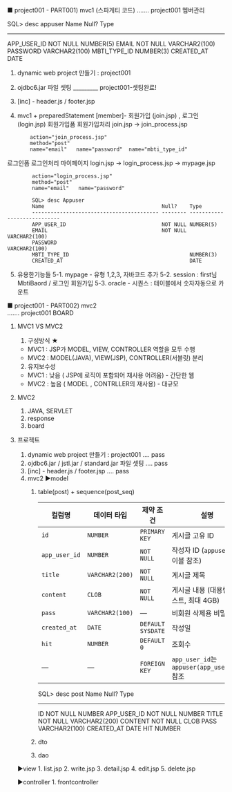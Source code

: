 ■ project001 - PART001) mvc1 (스파게티 코드)
....... project001  멤버관리

SQL> desc appuser
 Name                                      Null?    Type
 ----------------------------------------- -------- ----------------------------
 APP_USER_ID                               NOT NULL NUMBER(5)
 EMAIL                                     NOT NULL VARCHAR2(100)
 PASSWORD                                           VARCHAR2(100)
 MBTI_TYPE_ID                                       NUMBER(3)
 CREATED_AT                                         DATE
 
1. dynamic web project  만들기 : project001
2. ojdbc6.jar 파일 셋팅               _________ project001-셋팅완료!
3. [inc] - header.js / footer.jsp
4.  mvc1 + preparedStatement
   [member]- 회원가입 (join.jsp) , 로그인 (login.jsp)
   회원가입폼    회원가입처리
   join.jsp  → join_process.jsp     

            action="join_process.jsp"
            method="post"
            name="email"   name="password"  name="mbti_type_id"

   로그인폼      로그인처리            마이페이지
   login.jsp  → login_process.jsp    → mypage.jsp 

            action="login_process.jsp"
            method="post"
            name="email"   name="password"

            SQL> desc Appuser
            Name                                      Null?    Type
            ----------------------------------------- -------- ----------------------------
            APP_USER_ID                               NOT NULL NUMBER(5)
            EMAIL                                     NOT NULL VARCHAR2(100)
            PASSWORD                                           VARCHAR2(100)
            MBTI_TYPE_ID                                       NUMBER(3)
            CREATED_AT                                         DATE


5. 유용한기능들
   5-1. mypage -  유형 1,2,3,  자바코드 추가
   5-2. session : first님      MbtiBaord   /  로그인 회원가입
   5-3. oracle - 시퀀스 : 테이블에서 숫자자동으로 카운트



    
■ project001 -  PART002) mvc2  
....... project001  BOARD

1.  MVC1   VS  MVC2
	1) 구성방식 ★ 
	- MVC1 : JSP가  MODEL, VIEW, CONTROLLER 역할을 모두 수행
	- MVC2 :        MODEL(JAVA), VIEW(JSP), CONTROLLER(서블릿) 분리

	2) 유지보수성
	- MVC1 : 낮음 ( JSP에 로직이 포함되어 재사용 어려움) - 간단한 웹
	- MVC2 : 높음 ( MODEL , CONTRLLER의 재사용)       - 대규모

2. MVC2
	1) JAVA, SERVLET 
	2) response 
	3) board

3. 프로젝트
	1) dynamic web project  만들기 : project001              .... pass
	2) ojdbc6.jar  / jstl.jar / standard.jar  파일 셋팅   	  .... pass 
	3) [inc] - header.js / footer.jsp                       .... pass      
	4) mvc2
	▶model 
		1. table(post) + sequence(post_seq)

			| 컬럼명        | 데이터 타입       | 제약 조건       | 설명 |
			|---------------|-------------------|------------------|------|
			| `id`          | `NUMBER`          | `PRIMARY KEY`    | 게시글 고유 ID |
			| `app_user_id` | `NUMBER`          | `NOT NULL`       | 작성자 ID (`appuser` 테이블 참조) |
			| `title`       | `VARCHAR2(200)`   | `NOT NULL`       | 게시글 제목 |
			| `content`     | `CLOB`            | `NOT NULL`       | 게시글 내용 (대용량 텍스트, 최대 4GB) |
			| `pass`        | `VARCHAR2(100)`   | —                | 비회원 삭제용 비밀번호 |
			| `created_at`  | `DATE`            | `DEFAULT SYSDATE`| 작성일 |
			| `hit`         | `NUMBER`          | `DEFAULT 0`      | 조회수 |
			| —             | —                 | `FOREIGN KEY`    | `app_user_id`는 `appuser(app_user_id)` 참조 |

			SQL> desc post
			Name                                      Null?    Type
			----------------------------------------- -------- ----------------------------
			ID                                        NOT NULL NUMBER
			APP_USER_ID                               NOT NULL NUMBER
			TITLE                                     NOT NULL VARCHAR2(200)
			CONTENT                                   NOT NULL CLOB
			PASS                                               VARCHAR2(100)
			CREATED_AT                                         DATE
			HIT                                                NUMBER


		3. dto

		4. dao

	▶view
		1. list.jsp
		2. write.jsp
		3. detail.jsp
		4. edit.jsp
		5. delete.jsp

	▶controller
		1. frontcontroller
		

